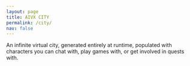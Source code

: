 ```yaml
---
layout: page
title: AIVX CITY
permalink: /city/
nav: false
---
```


An infinite virtual city, generated entirely at runtime, populated with characters you can chat with, play games with, or get involved in quests with. 